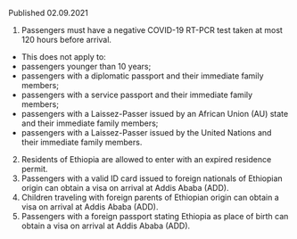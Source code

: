 Published 02.09.2021
1. Passengers must have a negative COVID-19 RT-PCR test taken at most 120 hours before arrival.
- This does not apply to:
 - passengers younger than 10 years;
 - passengers with a diplomatic passport and their immediate family members;
 - passengers with a service passport and their immediate family members;
 - passengers with a Laissez-Passer issued by an African Union (AU) state and their immediate family members;
 - passengers with a Laissez-Passer issued by the United Nations and their immediate family members.
2. Residents of Ethiopia are allowed to enter with an expired residence permit.
3. Passengers with a valid ID card issued to foreign nationals of Ethiopian origin can obtain a visa on arrival at Addis Ababa (ADD). 
4. Children traveling with foreign parents of Ethiopian origin can obtain a visa on arrival at Addis Ababa (ADD). 
5. Passengers with a foreign passport stating Ethiopia as place of birth can obtain a visa on arrival at Addis Ababa (ADD).

